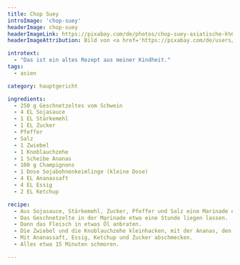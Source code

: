 ```yaml
---
title: Chop Suey
introImage: 'chop-suey'
headerImage: chop-suey
headerImageLink: https://pixabay.com/de/photos/chop-suey-asiatische-k%C3%BCche-gem%C3%BCse-876506/
headerImageAttribution: Bild von <a href='https://pixabay.com/de/users/pjwpjw140-1263235/?utm_source=link-attribution&amp;utm_medium=referral&amp;utm_campaign=image&amp;utm_content=876506'>pjwpjw140</a> auf <a href='https://pixabay.com/de/?utm_source=link-attribution&amp;utm_medium=referral&amp;utm_campaign=image&amp;utm_content=876506'>Pixabay</a>

introtext:
  - "Das ist ein altes Rezept aus meiner Kindheit."
tags:
  - asien

category: hauptgericht

ingredients:
  - 250 g Geschnetzeltes vom Schwein
  - 4 EL Sojasauce
  - 1 EL Stärkemehl
  - 1 EL Zucker
  - Pfeffer
  - Salz
  - 1 Zwiebel
  - 1 Knoblauchzehe
  - 1 Scheibe Ananas
  - 100 g Champignons
  - 1 Dose Sojabohnenkeimlinge (kleine Dose)
  - 4 EL Ananassaft
  - 4 EL Essig
  - 2 EL Ketchup

recipe:
  - Aus Sojasauce, Stärkemehl, Zucker, Pfeffer und Salz eine Marinade erstellen.
  - Das Geschnetzelte in der Marinade etwa eine Stunde liegen lassen.
  - Dann das Fleisch in etwas Öl anbraten.
  - Die Zwiebel und die Knoblauchzehe kleinhacken, mit der Ananas, den Champignons und den Sojabohnenkeimlingen dazugeben.
  - Mit Ananassaft, Essig, Ketchup und Zucker abschmecken.
  - Alles etwa 15 Minuten schmoren.

---
```

